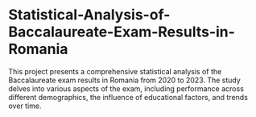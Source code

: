 # Statistical-Analysis-of-Baccalaureate-Exam-Results-in-Romania
This project presents a comprehensive statistical analysis of the Baccalaureate exam results in Romania from 2020 to 2023. The study delves into various aspects of the exam, including performance across different demographics, the influence of educational factors, and trends over time. 
